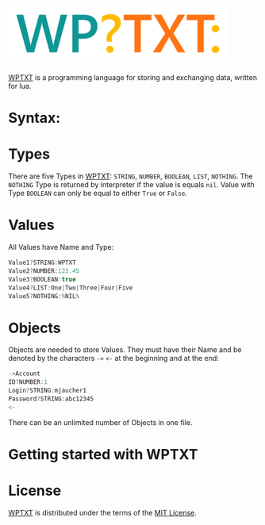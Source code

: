# [![WPTXT Logo](Logo.png)](https://github.com/WINNERPOV/WPTXT)
[WPTXT](https://github.com/WINNERPOV/WPTXT) is a programming language for storing and exchanging data, written for lua.

# Syntax:

# Types

There are five Types in [WPTXT](https://github.com/WINNERPOV/WPTXT): `STRING`, `NUMBER`, `BOOLEAN`, `LIST`, `NOTHING`. The `NOTHING` Type is returned by interpreter if the value is equals `nil`. Value with Type `BOOLEAN` can only be equal to either `True` or `False`. 

# Values

All Values have Name and Type:

```swift
Value1?STRING:WPTXT
Value2?NUMBER:123.45
Value3?BOOLEAN:true
Value4?LIST:One|Two|Three|Four|Five
Value5?NOTHING:%NIL%
```

# Objects

Objects are needed to store Values. They must have their Name and be denoted by the characters `->` `<-` at the beginning and at the end:

```swift
->Account
ID?NUMBER:1
Login?STRING:mjaucher1
Password?STRING:abc12345
<-
```

There can be an unlimited number of Objects in one file.

# Getting started with WPTXT



# License

[WPTXT](https://github.com/WINNERPOV/WPTXT) is distributed under the terms of the [MIT License](https://github.com/WINNERPOV/WPTXT/blob/main/LICENSE).
